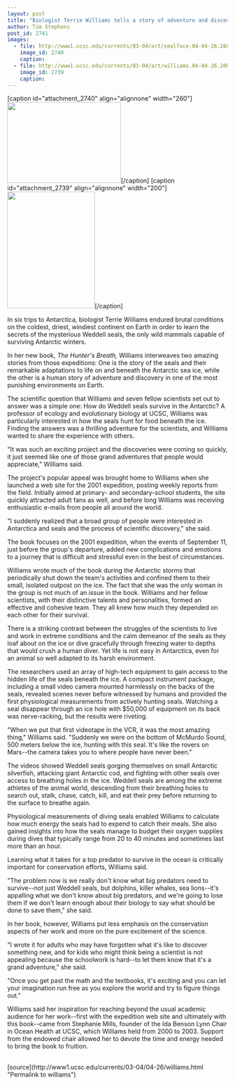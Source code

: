 ```yaml
---
layout: post
title: "Biologist Terrie Williams tells a story of adventure and discovery in Antarctica in her new book, The Hunter's Breath"
author: Tim Stephens
post_id: 2741
images:
  - file: http://www1.ucsc.edu/currents/03-04/art/sealface.04-04-26.260.jpg
    image_id: 2740
    caption: 
  - file: http://www1.ucsc.edu/currents/03-04/art/williams.04-04-26.200.jpg
    image_id: 2739
    caption: 
---
```


[caption id="attachment_2740" align="alignnone" width="260"]<a href="http://localhost/mysite/wp-content/uploads/2004/04/sealface.04-04-26.260.jpg"><img class="size-full wp-image-2740" src="http://localhost/mysite/wp-content/uploads/2004/04/sealface.04-04-26.260.jpg" alt="" width="260" height="185" /></a>[/caption]
[caption id="attachment_2739" align="alignnone" width="200"]<a href="http://localhost/mysite/wp-content/uploads/2004/04/williams.04-04-26.200.jpg"><img class="size-full wp-image-2739" src="http://localhost/mysite/wp-content/uploads/2004/04/williams.04-04-26.200.jpg" alt="" width="200" height="267" /></a>[/caption]
<p>
  In six trips to Antarctica, biologist Terrie Williams endured brutal conditions on the coldest, driest, windiest continent on Earth in order to learn the secrets of the mysterious Weddell seals, the only wild mammals capable of surviving Antarctic winters.
</p>
<p>
  In her new book, <i>The Hunter's Breath,</i> Williams interweaves two amazing stories from those expeditions: One is the story of the seals and their remarkable adaptations to life on and beneath the Antarctic sea ice, while the other is a human story of adventure and discovery in one of the most punishing environments on Earth.<br>
</p>
<p>
  The scientific question that Williams and seven fellow scientists set out to answer was a simple one: How do Weddell seals survive in the Antarctic? A professor of ecology and evolutionary biology at UCSC, Williams was particularly interested in how the seals hunt for food beneath the ice. Finding the answers was a thrilling adventure for the scientists, and Williams wanted to share the experience with others.<br>
</p>
<p>
  "It was such an exciting project and the discoveries were coming so quickly, it just seemed like one of those grand adventures that people would appreciate," Williams said.<br>
</p>
<p>
  The project's popular appeal was brought home to Williams when she launched a web site for the 2001 expedition, posting weekly reports from the field. Initially aimed at primary- and secondary-school students, the site quickly attracted adult fans as well, and before long Williams was receiving enthusiastic e-mails from people all around the world.<br>
</p>
<p>
  "I suddenly realized that a broad group of people were interested in Antarctica and seals and the process of scientific discovery," she said.<br>
</p>
<p>
  The book focuses on the 2001 expedition, when the events of September 11, just before the group's departure, added new complications and emotions to a journey that is difficult and stressful even in the best of circumstances.<br>
</p>
<p>
  Williams wrote much of the book during the Antarctic storms that periodically shut down the team's activities and confined them to their small, isolated outpost on the ice. The fact that she was the only woman in the group is not much of an issue in the book. Williams and her fellow scientists, with their distinctive talents and personalities, formed an effective and cohesive team. They all knew how much they depended on each other for their survival.<br>
</p>
<p>
  There is a striking contrast between the struggles of the scientists to live and work in extreme conditions and the calm demeanor of the seals as they loaf about on the ice or dive gracefully through freezing water to depths that would crush a human diver. Yet life is not easy in Antarctica, even for an animal so well adapted to its harsh environment.<br>
</p>
<p>
  The researchers used an array of high-tech equipment to gain access to the hidden life of the seals beneath the ice. A compact instrument package, including a small video camera mounted harmlessly on the backs of the seals, revealed scenes never before witnessed by humans and provided the first physiological measurements from actively hunting seals. Watching a seal disappear through an ice hole with $50,000 of equipment on its back was nerve-racking, but the results were riveting.<br>
</p>
<p>
  "When we put that first videotape in the VCR, it was the most amazing thing," Williams said. "Suddenly we were on the bottom of McMurdo Sound, 500 meters below the ice, hunting with this seal. It's like the rovers on Mars--the camera takes you to where people have never been."<br>
</p>
<p>
  The videos showed Weddell seals gorging themselves on small Antarctic silverfish, attacking giant Antarctic cod, and fighting with other seals over access to breathing holes in the ice. Weddell seals are among the extreme athletes of the animal world, descending from their breathing holes to search out, stalk, chase, catch, kill, and eat their prey before returning to the surface to breathe again.<br>
</p>
<p>
  Physiological measurements of diving seals enabled Williams to calculate how much energy the seals had to expend to catch their meals. She also gained insights into how the seals manage to budget their oxygen supplies during dives that typically range from 20 to 40 minutes and sometimes last more than an hour.<br>
</p>
<p>
  Learning what it takes for a top predator to survive in the ocean is critically important for conservation efforts, Williams said.<br>
</p>
<p>
  "The problem now is we really don't know what big predators need to survive--not just Weddell seals, but dolphins, killer whales, sea lions--it's appalling what we don't know about big predators, and we're going to lose them if we don't learn enough about their biology to say what should be done to save them," she said.<br>
</p>
<p>
  In her book, however, Williams put less emphasis on the conservation aspects of her work and more on the pure excitement of the science.<br>
</p>
<p>
  "I wrote it for adults who may have forgotten what it's like to discover something new, and for kids who might think being a scientist is not appealing because the schoolwork is hard--to let them know that it's a grand adventure," she said.
</p>
<p>
  "Once you get past the math and the textbooks, it's exciting and you can let your imagination run free as you explore the world and try to figure things out."<br>
</p>
<p>
  Williams said her inspiration for reaching beyond the usual academic audience for her work--first with the expedition web site and ultimately with this book--came from Stephanie Mills, founder of the Ida Benson Lynn Chair in Ocean Health at UCSC, which Williams held from 2000 to 2003. Support from the endowed chair allowed her to devote the time and energy needed to bring the book to fruition.<br>
  <br>
</p>
[source](http://www1.ucsc.edu/currents/03-04/04-26/williams.html "Permalink to williams")
